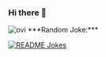 ### Hi there 👋

<img src="https://github-readme-stats.vercel.app/api/top-langs?username=AmNobCop&show_icons=true&locale=en&layout=compact&theme=chartreuse-dark" alt="ovi" />
***Random Joke:***

<a href="https://readme-jokes.vercel.app"><img align="center" src="https://readme-jokes.vercel.app/api" alt="README Jokes"></a>

